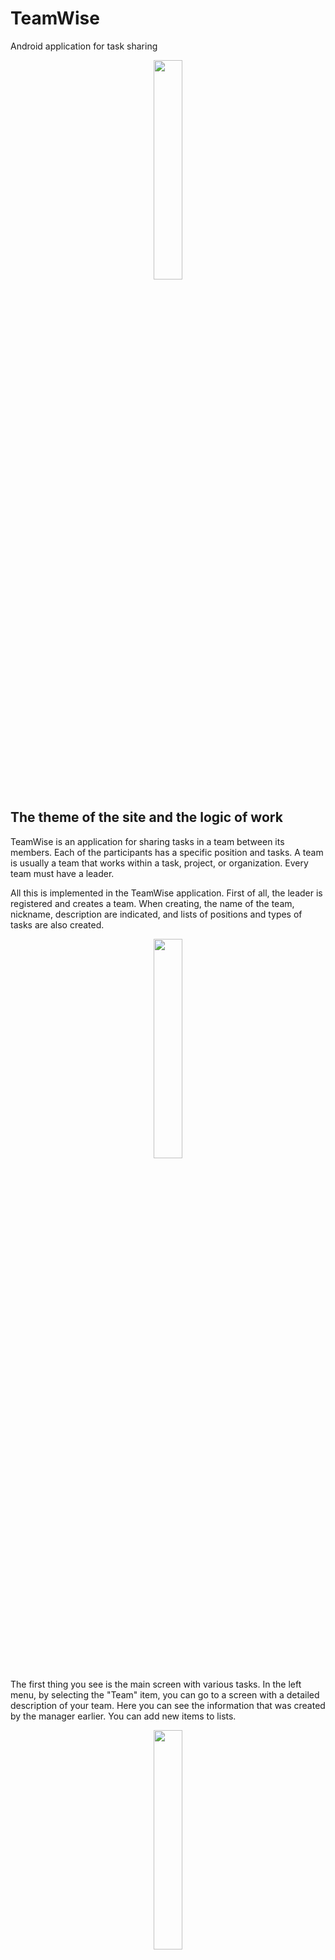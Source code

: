 # TeamWise
Android application for task sharing
<p align="center">
<img src="https://github.com/itwasjoke/TeamWise-android/blob/main/screenshots/logo.png?raw=true" style="width: 30%">
</p>

## The theme of the site and the logic of work
TeamWise is an application for sharing tasks in a team between its members. Each of the participants has a specific position and tasks.
A team is usually a team that works within a task, project, or organization. Every team must have a leader.

All this is implemented in the TeamWise application. First of all, the leader is registered and creates a team. When creating, the name of the team, nickname, description are indicated, and lists of positions and types of tasks are also created.

<p align="center">
<img src="https://github.com/itwasjoke/TeamWise-android/blob/main/screenshots/screenshot6.jpg?raw=true" style="width: 30%">
</p>

The first thing you see is the main screen with various tasks. In the left menu, by selecting the "Team" item, you can go to a screen with a detailed description of your team. Here you can see the information that was created by the manager earlier. You can add new items to lists.

<p align="center">
<img src="https://github.com/itwasjoke/TeamWise-android/blob/main/screenshots/screenshot3.jpg?raw=true" style="width: 30%">
</p>

It remains to fill the team with participants. To do this, you can click on the copy invitation button, after which the invitation with the nickname of the team will be saved to the clipboard.
By clicking on the field with a member, you can see the biography of the person, as well as appoint him as an administrator.

The administrator, in turn, can see all the tasks, change the lists of the team. On the main screen with tasks, we see three tabs, each of which contains different tasks.

<p align="center">
<img src="https://github.com/itwasjoke/TeamWise-android/blob/main/screenshots/screenshot1.jpg?raw=true" style="width: 30%">
 </p>

The first will show those that were sent to you. Tasks submitted by you will be displayed in the second tab. When creating a new task, the user specifies a title, description, deadline, task type, and recipient. If you do not specify anyone in the recipient column, the task will go to the third tab as its own task. It is displayed only for you. Tasks in it are some kind of reminders.

<p align="center">
<img src="https://github.com/itwasjoke/TeamWise-android/blob/main/screenshots/screenshot2.jpg?raw=true" style="width: 30%">
</p>

Each task has a status indicator. It denotes the process of the participant's work with it.
Only three statuses
- Task waiting to be completed
- Task in progress
- Mission accomplished

In the settings, the user can change information about himself, the theme and language.
